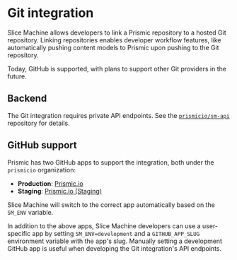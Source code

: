 # Git integration

Slice Machine allows developers to link a Prismic repository to a hosted Git repository. Linking repositories enables developer workflow features, like automatically pushing content models to Prismic upon pushing to the Git repository.

Today, GitHub is supported, with plans to support other Git providers in the future.

## Backend

The Git integration requires private API endpoints. See the [`prismicio/sm-api`](https://github.com/prismicio/sm-api) repository for details.

## GitHub support

Prismic has two GitHub apps to support the integration, both under the `prismicio` organization:

- **Production**: [Prismic.io](https://github.com/organizations/prismicio/settings/apps/prismic-io)
- **Staging**: [Prismic.io (Staging)](https://github.com/organizations/prismicio/settings/apps/prismic-io-staging)

Slice Machine will switch to the correct app automatically based on the `SM_ENV` variable.

In addition to the above apps, Slice Machine developers can use a user-specific app by setting `SM_ENV=development` and a `GITHUB_APP_SLUG` environment variable with the app's slug. Manually setting a development GitHub app is useful when developing the Git integration's API endpoints.
